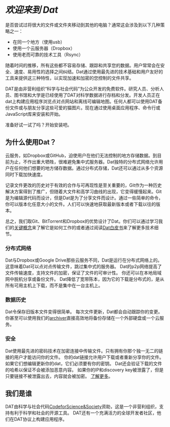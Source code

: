 [key_concept]: https://docs.datproject.org/concepts
[dat_white_paper]: https://github.com/datproject/docs/blob/master/papers/dat-paper.pdf
[archiver]: https://docs.datproject.org/server
[dat_security]: https://docs.datproject.org/security
[code_for_science_and_society]: https://codeforscience.org/ 
# *欢迎来到 Dat*
是否尝试过将很大的文件或文件夹移动到其他的电脑？通常这会涉及到以下几种策略之一：
*   在同一个地方（使用usb）
*   使用一个云服务器（Dropbox）
*   使用老而可靠的技术工具（Rsync）

随着时间的推移，所有这些都不容易存储、跟踪和共享您的数据。用户常常会在安全、速度、易用性的选择之间纠结。Dat通过使用最先进的技术基础和用户友好的工具来提供这三种特性，以实现加速和加密的您控制的文件共享。

DAT是由非营利组织“科学与社会代码”为公众开发的免费软件。研究人员、分析人员、图书馆和大学是已经使用了DAT对科学数据进行存档和分发。开发人员正在dat上构建应用程序浏览点对点网站和离线可编辑地图。任何人都可以使用DAT备份文件或与朋友分享这些可爱的猫图片。现在通过使用桌面应用程序、命令行或JavaScript库来安装和开始。

准备好试一试了吗？开始安装吧。

## 为什么使用Dat？
云服务，如Dropbox或GitHub，迫使用户在他们无法控制的地方存储数据。到目前为止，不作出重大牺牲，很难避免集中式服务器。Dat独特的分布式网络允许用户在任何他们想要的地方储存数据。通过分布式存储，Dat还可以通过从多个资源同时下载加快速度。

记录文件更改的历史对于有效的合作与可再现性是至关重要的，Git作为一种历史解决方案得到了推广，但随着大文件和高学习曲线的出现，它变得缓慢起来。Git是为编辑源代码而设计，但是Dat是为了分享文件而设计。通过一些简单的命令，你可以版本化任意大小的文件。人们可以快速地获取最新版本或者下载以往的版本。

总之，我们取Git、BitTorrent和Dropbox的优势设计了Dat。你们可以通过学习我们的[关键概念][key_concept]来了解它是如何工作的或者通过阅读[Dat白皮书][dat_white_paper]来了解更多技术细节。

### 分布式网络

Dat与Dropbox或Google Drive那些云服务不同，Dat是运行在分布式网络上的。
这意味着Dat可以点对点传输文件，跳过集中式的服务器。
Dat的p2p网络提高了文件传输速度，支持文件的加密，保证了文件的可审计性。
你还可以在本地局域网中脱机分享或备份文件。
Dat降低了宽带陈本，因为它的下载是分布式的，是从所有可用主机上下载，而不是集中在一台主机上。

### 数据历史

Dat令保存旧版本文件变得很简单。
每次文件更新，Dat都会自动跟踪你的变更。
你甚至可以使用我们的[archiver][archiver]直接高效地将备份存储在一个外部硬盘或一个云服务。

### 安全

Dat使用最先进的密码技术在加密连接中传输文件。只有拥有你那个独一无二的链接的用户才能访问你的文件。
你的dat链接允许用户下载或者重新分享你的文件。
如果它们想编辑更新你的dat，它们必须要有你的密钥。
Dat还会验证下载的文件的哈希以保证不会被添加恶意内容。
如果你的IP和discovery key被泄露了，但是只要链接不被泄露出去，内容就会被加密。
[了解更多][dat_security]。

## 我们是谁
DAT由科学与社会代码[CodeforScience&Society][code_for_science_and_society]资助，这是一个非营利组织，支持有利于科学和社会的开源工具。
DAT还有一个充满活力的全球开发者社区，他们在DAT协议上构建应用程序。